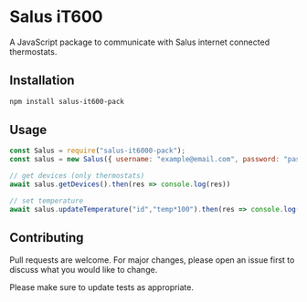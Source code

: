 # Salus iT600 

A JavaScript package to communicate with Salus internet connected thermostats.


## Installation

```bash
npm install salus-it600-pack
```

## Usage

```javascript
const Salus = require("salus-it6000-pack");
const salus = new Salus({ username: "example@email.com", password: "password" });

// get devices (only thermostats)
await salus.getDevices().then(res => console.log(res))

// set temperature
await salus.updateTemperature("id","temp*100").then(res => console.log(res));
```

## Contributing
Pull requests are welcome. For major changes, please open an issue first to discuss what you would like to change.

Please make sure to update tests as appropriate.
